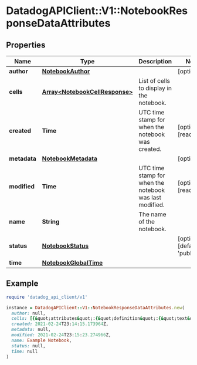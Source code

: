 # DatadogAPIClient::V1::NotebookResponseDataAttributes

## Properties

| Name | Type | Description | Notes |
| ---- | ---- | ----------- | ----- |
| **author** | [**NotebookAuthor**](NotebookAuthor.md) |  | [optional] |
| **cells** | [**Array&lt;NotebookCellResponse&gt;**](NotebookCellResponse.md) | List of cells to display in the notebook. |  |
| **created** | **Time** | UTC time stamp for when the notebook was created. | [optional][readonly] |
| **metadata** | [**NotebookMetadata**](NotebookMetadata.md) |  | [optional] |
| **modified** | **Time** | UTC time stamp for when the notebook was last modified. | [optional][readonly] |
| **name** | **String** | The name of the notebook. |  |
| **status** | [**NotebookStatus**](NotebookStatus.md) |  | [optional][default to &#39;published&#39;] |
| **time** | [**NotebookGlobalTime**](NotebookGlobalTime.md) |  |  |

## Example

```ruby
require 'datadog_api_client/v1'

instance = DatadogAPIClient::V1::NotebookResponseDataAttributes.new(
  author: null,
  cells: [{&quot;attributes&quot;:{&quot;definition&quot;:{&quot;text&quot;:&quot;## Some test markdown\n\n&#x60;&#x60;&#x60;js\nvar x, y;\nx &#x3D; 5;\ny &#x3D; 6;\n&#x60;&#x60;&#x60;&quot;,&quot;type&quot;:&quot;markdown&quot;}},&quot;id&quot;:&quot;bzbycoya&quot;,&quot;type&quot;:&quot;notebook_cells&quot;},{&quot;attributes&quot;:{&quot;definition&quot;:{&quot;requests&quot;:[{&quot;display_type&quot;:&quot;line&quot;,&quot;q&quot;:&quot;avg:system.load.1{*}&quot;,&quot;style&quot;:{&quot;line_type&quot;:&quot;solid&quot;,&quot;line_width&quot;:&quot;normal&quot;,&quot;palette&quot;:&quot;dog_classic&quot;}}],&quot;show_legend&quot;:true,&quot;type&quot;:&quot;timeseries&quot;,&quot;yaxis&quot;:{&quot;scale&quot;:&quot;linear&quot;}},&quot;graph_size&quot;:&quot;m&quot;,&quot;split_by&quot;:{&quot;keys&quot;:[],&quot;tags&quot;:[]},&quot;time&quot;:null},&quot;id&quot;:&quot;9k6bc6xc&quot;,&quot;type&quot;:&quot;notebook_cells&quot;}],
  created: 2021-02-24T23:14:15.173964Z,
  metadata: null,
  modified: 2021-02-24T23:15:23.274966Z,
  name: Example Notebook,
  status: null,
  time: null
)
```

